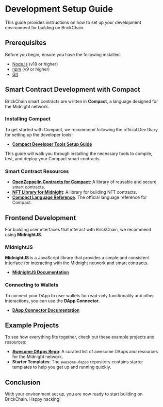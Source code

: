 # Development Setup Guide

This guide provides instructions on how to set up your development environment for building on BrickChain.

## Prerequisites

Before you begin, ensure you have the following installed:

- [Node.js](https://nodejs.org/) (v18 or higher)
- [npm](https://www.npmjs.com/) (v9 or higher)
- [Git](https://git-scm.com/)

## Smart Contract Development with Compact

BrickChain smart contracts are written in **Compact**, a language designed for the Midnight network.

### Installing Compact

To get started with Compact, we recommend following the official Dev Diary for setting up the developer tools:

- **[Compact Developer Tools Setup Guide](https://docs.midnight.network/blog/compact-developer-tools)**

This guide will walk you through installing the necessary tools to compile, test, and deploy your Compact smart contracts.

### Smart Contract Resources

- **[OpenZeppelin Contracts for Compact](https://github.com/OpenZeppelin/compact-contracts)**: A library of reusable and secure smart contracts.
- **[NFT Library for Midnight](https://github.com/riusricardo/midnight-contracts)**: A library for building NFT contracts.
- **[Compact Language Reference](https://docs.midnight.network/develop/reference/compact/lang-ref)**: The official language reference for Compact.

## Frontend Development

For building user interfaces that interact with BrickChain, we recommend using **MidnightJS**.

### MidnightJS

**MidnightJS** is a JavaScript library that provides a simple and consistent interface for interacting with the Midnight network and smart contracts.

- **[MidnightJS Documentation](https://docs.midnight.network/develop/reference/midnight-api/midnight-js)**

### Connecting to Wallets

To connect your DApp to user wallets for read-only functionality and other interactions, you can use the **DApp Connector**.

- **[DApp Connector Documentation](https://docs.midnight.network/develop/reference/midnight-api/dapp-connector)**

## Example Projects

To see how everything fits together, check out these example projects and resources:

- **[Awesome DApps Repo](https://github.com/midnightntwrk/midnight-awesome-dapps)**: A curated list of awesome DApps and resources for the Midnight network.
- **Starter Templates**: The `awesome-dapps` repository contains starter templates to help you get up and running quickly.

## Conclusion

With your environment set up, you are now ready to start building on BrickChain. Happy hacking!
